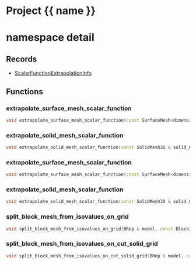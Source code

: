 <script setup>
import {useRoute} from 'vitepress'
const {path} = useRoute()
const tokens = path.split('/')
const words = tokens[2].split('-');
for (let i = 0; i < words.length; i++) {
    words[i] = words[i].charAt(0).toUpperCase() + words[i].slice(1);
    words[i] = words[i].replace('geode', 'Geode')
}
const name = words.join('-');
</script>
# Project {{ name }}

# namespace detail



## Records

* [ScalarFunctionExtrapolationInfo](ScalarFunctionExtrapolationInfo.md)


## Functions

### extrapolate_surface_mesh_scalar_function

```cpp
void extrapolate_surface_mesh_scalar_function(const SurfaceMesh<dimension> & surface_mesh, basic_string_view scalar_function_name, Span undefined_vertices)
```


### extrapolate_solid_mesh_scalar_function

```cpp
void extrapolate_solid_mesh_scalar_function(const SolidMesh3D & solid_mesh, basic_string_view scalar_function_name, Span undefined_vertices)
```


### extrapolate_surface_mesh_scalar_function

```cpp
void extrapolate_surface_mesh_scalar_function(const SurfaceMesh<dimension> & surface_mesh, const ScalarFunctionExtrapolationInfo & extrapolation_info)
```


### extrapolate_solid_mesh_scalar_function

```cpp
void extrapolate_solid_mesh_scalar_function(const SolidMesh3D & solid_mesh, const ScalarFunctionExtrapolationInfo & extrapolation_info)
```


### split_block_mesh_from_isovalues_on_grid

```cpp
void split_block_mesh_from_isovalues_on_grid(BRep & model, const Block3D & block, const geode::TetrahedralSolid3D & block_mesh, geode::VariableAttribute<double> & block_function_attribute, const ComputationGrid3D & grid, Span values_to_densify_around)
```


### split_block_mesh_from_isovalues_on_cut_solid_grid

```cpp
void split_block_mesh_from_isovalues_on_cut_solid_grid(BRep & model, const Block3D & block, const geode::TetrahedralSolid3D & block_mesh, geode::VariableAttribute<double> & block_function_attribute, const internal::CutSolidGrid & grid, Span values_to_densify_around)
```





